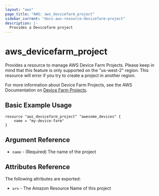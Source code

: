 ```yaml
---
layout: "aws"
page_title: "AWS: aws_devicefarm_project"
sidebar_current: "docs-aws-resource-devicefarm-project"
description: |-
  Provides a Devicefarm project
---
```


# aws_devicefarm_project

Provides a resource to manage AWS Device Farm Projects. 
Please keep in mind that this feature is only supported on the "us-west-2" region.
This resource will error if you try to create a project in another region.

For more information about Device Farm Projects, see the AWS Documentation on
[Device Farm Projects][aws-get-project].

## Basic Example Usage


```hcl
resource "aws_devicefarm_project" "awesome_devices" {
    name = "my-device-farm"
}
```

## Argument Reference

* `name` - (Required) The name of the project

## Attributes Reference

The following attributes are exported:

* `arn` - The Amazon Resource Name of this project

[aws-get-project]: http://docs.aws.amazon.com/devicefarm/latest/APIReference/API_GetProject.html
